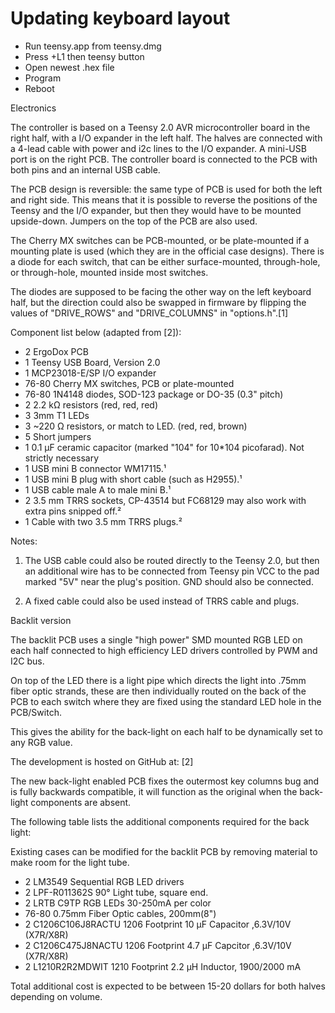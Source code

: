 # Updating keyboard layout

* Run teensy.app from teensy.dmg
* Press +L1 then teensy button
* Open newest .hex file
* Program
* Reboot

Electronics

The controller is based on a Teensy 2.0 AVR microcontroller board in the right half, with a I/O expander in the left half. The halves are connected with a 4-lead cable with power and i2c lines to the I/O expander. A mini-USB port is on the right PCB. The controller board is connected to the PCB with both pins and an internal USB cable.

The PCB design is reversible: the same type of PCB is used for both the left and right side. This means that it is possible to reverse the positions of the Teensy and the I/O expander, but then they would have to be mounted upside-down. Jumpers on the top of the PCB are also used.

The Cherry MX switches can be PCB-mounted, or be plate-mounted if a mounting plate is used (which they are in the official case designs). There is a diode for each switch, that can be either surface-mounted, through-hole, or through-hole, mounted inside most switches.

The diodes are supposed to be facing the other way on the left keyboard half, but the direction could also be swapped in firmware by flipping the values of "DRIVE_ROWS" and "DRIVE_COLUMNS" in "options.h".[1]

Component list below (adapted from [2]):

* 2	ErgoDox PCB
* 1	Teensy USB Board, Version 2.0
* 1	MCP23018-E/SP I/O expander
* 76-80	Cherry MX switches, PCB or plate-mounted
* 76-80	1N4148 diodes, SOD-123 package or DO-35 (0.3" pitch)
* 2	2.2 kΩ resistors (red, red, red)
* 3	3mm T1 LEDs
* 3	~220 Ω resistors, or match to LED. (red, red, brown)
* 5	Short jumpers
* 1	0.1 µF ceramic capacitor (marked "104" for 10*104 picofarad). Not strictly necessary
* 1	USB mini B connector WM17115.¹
* 1	USB mini B plug with short cable (such as H2955).¹
* 1	USB cable male A to male mini B.¹
* 2	3.5 mm TRRS sockets, CP-43514 but FC68129 may also work with extra pins snipped off.²
* 1	Cable with two 3.5 mm TRRS plugs.²

Notes:

1. The USB cable could also be routed directly to the Teensy 2.0, but then an additional wire has to be connected from Teensy pin VCC to the pad marked "5V" near the plug's position. GND should also be connected.

2. A fixed cable could also be used instead of TRRS cable and plugs.

Backlit version

The backlit PCB uses a single "high power" SMD mounted RGB LED on each half connected to high efficiency LED drivers controlled by PWM and I2C bus.

On top of the LED there is a light pipe which directs the light into .75mm fiber optic strands, these are then individually routed on the back of the PCB to each switch where they are fixed using the standard LED hole in the PCB/Switch.

This gives the ability for the back-light on each half to be dynamically set to any RGB value.

The development is hosted on GitHub at: [2]

The new back-light enabled PCB fixes the outermost key columns bug and is fully backwards compatible, it will function as the original when the back-light components are absent.

The following table lists the additional components required for the back light:

Existing cases can be modified for the backlit PCB by removing material to make room for the light tube.

* 2	LM3549 Sequential RGB LED drivers
* 2	LPF-R011362S 90° Light tube, square end.
* 2	LRTB C9TP RGB LEDs 30-250mA per color
* 76-80	0.75mm Fiber Optic cables, 200mm(8")
* 2	C1206C106J8RACTU 1206 Footprint 10 µF Capacitor ,6.3V/10V (X7R/X8R)
* 2	C1206C475J8NACTU 1206 Footprint 4.7 µF Capcitor ,6.3V/10V (X7R/X8R)
* 2	L1210R2R2MDWIT 1210 Footprint 2.2 µH Inductor, 1900/2000 mA

Total additional cost is expected to be between 15-20 dollars for both halves depending on volume.
